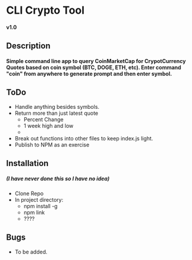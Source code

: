 # CLI Crypto Tool

#### v1.0

## Description

#### Simple command line app to query CoinMarketCap for CrypotCurrency Quotes based on coin symbol (BTC, DOGE, ETH, etc). Enter command "coin" from anywhere to generate prompt and then enter symbol.

## ToDo

- Handle anything besides symbols.
- Return more than just latest quote
  - Percent Change
  - 1 week high and low
  -
- Break out functions into other files to keep index.js light.
- Publish to NPM as an exercise

## Installation

##### (I have never done this so I have no idea)

- Clone Repo
- In project directory:
  - npm install -g
  - npm link
  - ????

## Bugs

- To be added.
